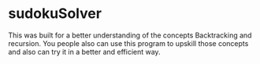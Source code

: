 # sudokuSolver

This was built for a better understanding of the concepts Backtracking and recursion. 
You people also can use this program to upskill those concepts and also can try it in a better and efficient way.
